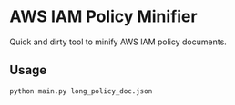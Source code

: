 # AWS IAM Policy Minifier

Quick and dirty tool to minify AWS IAM policy documents.

## Usage

```sh
python main.py long_policy_doc.json
```
